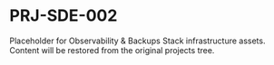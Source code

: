# PRJ-SDE-002

Placeholder for Observability & Backups Stack infrastructure assets. Content will be restored from the original projects tree.
